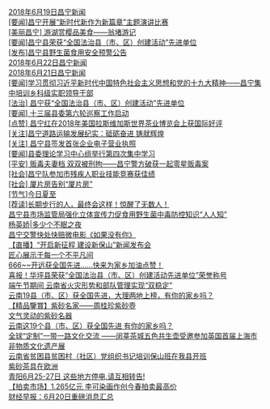   
[2018年6月19日昌宁新闻](http://www.dianyue.me/archives/626/x6m109u9t720lydg/)  
[[要闻]昌宁开展“新时代新作为新篇章”主题演讲比赛](http://www.dianyue.me/archives/686/bwztabg6eypfu5es/)  
[[美丽昌宁] 游湖赏樱品美食——翁堵游记](http://www.dianyue.me/archives/706/tbxjmmg9dfevs45l/)  
[[要闻]昌宁县荣获“全国法治县（市、区）创建活动”先进单位](http://www.dianyue.me/archives/039/0osrcqkwfutuai0w/)  
[[发布]昌宁县野生菌食用安全预警公告](http://www.dianyue.me/archives/747/4wxpxucyjyn1uas8/)  
[2018年6月22日昌宁新闻](http://www.dianyue.me/archives/710/1czhcptt15mmmsj6/)  
[2018年6月21日昌宁新闻](http://www.dianyue.me/archives/682/gcyid7dkbhcsolq1/)  
[[要闻]学习贯彻习近平新时代中国特色社会主义思想和党的十九大精神——昌宁集中培训乡科级实职领导干部](http://www.dianyue.me/archives/686/tjdb43i1oyx7a8lw/)  
[[法治] 昌宁获“全国法治县（市、区）创建活动”先进单位](http://www.dianyue.me/archives/706/dw20c2u11h8nxbzw/)  
[[要闻] 十三届县委第六轮巡察工作启动](http://www.dianyue.me/archives/756/yi74q0bsnhd9qngv/)  
[[点赞] 昌宁红在2018年美国拉斯维加斯世界茶业博览会上获国际好评](http://www.dianyue.me/archives/706/bz228yzlr57n5wy2/)  
[[关注]昌宁道路运输发展纪实：砥砺奋进 铸就辉煌](http://www.dianyue.me/archives/741/2to7lsj9b9r4nod5/)  
[[关注] 昌宁县签发首张企业电子营业执照](http://www.dianyue.me/archives/756/mabzva0drp4rrych/)  
[[要闻]县委理论学习中心组举行第四次集中学习](http://www.dianyue.me/archives/686/sjk48kcxs540jrwg/)  
[[平安] 贩毒夫妻档 双双被刑拘——昌宁警方破获一起零星贩毒案](http://www.dianyue.me/archives/706/gglkuu42g1wdk3vv/)  
[[社会]昌宁队参加市残疾人职业技能竞赛获佳绩](http://www.dianyue.me/archives/686/9b3rj2sc5q9oe5n8/)  
[[社会] 厦片房告别“厦片房”](http://www.dianyue.me/archives/706/9zdz5x5dyk4945ix/)  
[[节气]今日夏至](http://www.dianyue.me/archives/741/wkmvrntiojmj3igh/)  
[[荐读]长期步行的人，最终会这样！惊醒了无数人！](http://www.dianyue.me/archives/686/8w48ru65459o7yxs/)  
[昌宁县市场监管局强化立体宣传力促食用野生菌中毒防控知识“人人知”](http://www.dianyue.me/archives/965/1vahqq6xfdku3cgb/)  
[杨英娇|多少个不眠之夜](http://www.dianyue.me/archives/748/kxx1xkb9z48kumy2/)  
[昌宁交警快处快赔微电影《如果没有你》](http://www.dianyue.me/archives/416/6m4iynvecbt73p9l/)  
[【直播】“开启新征程 建设新保山”新闻发布会](http://www.dianyue.me/archives/280/j8ltp27urkf26hel/)  
[匠心展示于每一个不平凡间](http://www.dianyue.me/archives/267/dlstban0ogmdbttn/)  
[666~~开远获全国先进……快来为家乡加油点赞！](http://www.dianyue.me/archives/930/d0h0a0e2ogh9cn8n/)  
[喜报！华坪县荣获“全国法治县（市、区）创建活动先进单位”荣誉称号](http://www.dianyue.me/archives/715/hrwp037u26iz7tvq/)  
[端午节期间 云南省火灾形势和部队管理实现“双稳定”](http://www.dianyue.me/archives/256/ksrqz4oi6ar9o2eh/)  
[云南19县（市、区）获全国先进，大理两地上榜，有你的家乡吗？](http://www.dianyue.me/archives/226/1aug5zkumz64yvog/)  
[【精品鑒賞】紫砂名家——周桂珍紫砂壺](http://www.dianyue.me/archives/371/1aug5zkumz64yvog/)  
[文气灵动的紫砂名器](http://www.dianyue.me/archives/817/od8t89lybbozrnkn/)  
[云南这19个县（市、区）获全国先进 有你的家乡吗？](http://www.dianyue.me/archives/369/o1llw4y6bnbv5x6i/)  
[全球“定制”一带一路文化交流 ——闵莘茶城五色共生壶受邀参加英国首届上海市非物质文化遗产展](http://www.dianyue.me/archives/170/2eusm5l9q2bhb9rm/)  
[云南省贫困县贫困村（社区）党组织书记培训保山班在我县开班](http://www.dianyue.me/archives/246/xvwmvlxqxep9dull/)  
[紫砂茶具在欧洲](http://www.dianyue.me/archives/108/p5m18bq5etto4mp5/)  
[青阳6月25-27日 这些地方停电,请互相转告!](http://www.dianyue.me/archives/176/s6wzzhrtvnvmlw0f/)  
[【拍卖市场】1.265亿元 李可染画作创今春拍卖最高价](http://www.dianyue.me/archives/093/s6wzzhrtvnvmlw0f/)  
[财经早报：6月20日重磅消息汇总](http://www.dianyue.me/archives/076/4qopjrbpl8q1ez2y/)